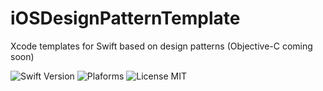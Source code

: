 # iOSDesignPatternTemplate
Xcode templates for Swift based on design patterns (Objective-C coming soon)

![Swift Version](https://img.shields.io/badge/Swift-3.0-orange.svg)
![Plaforms](https://img.shields.io/badge/Platform-iOS%20|%20macOS-lightgrey.svg)
![License MIT](https://img.shields.io/badge/License-MIT-lightgrey.svg) 
